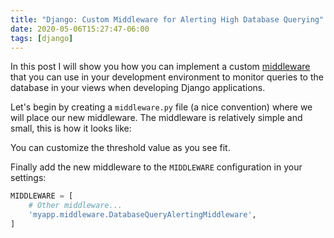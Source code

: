 ```yaml
---
title: "Django: Custom Middleware for Alerting High Database Querying"
date: 2020-05-06T15:27:47-06:00
tags: [django]
---
```


In this post I will show you how you can implement a custom [middleware](https://docs.djangoproject.com/en/3.0/topics/http/middleware/) that you can use in your development environment to monitor queries to the database in your views when developing Django applications.

Let's begin by creating a `middleware.py` file (a nice convention) where we will place our new middleware. The middleware is relatively simple and small, this is how it looks like:

<!--more-->

<script src="https://gist.github.com/BigChief45/ae3984fc084117876bdaa3beb16a5341.js"></script>

You can customize the threshold value as you see fit.

Finally add the new middleware to the `MIDDLEWARE` configuration in your settings:

```python
MIDDLEWARE = [
    # Other middleware...
    'myapp.middleware.DatabaseQueryAlertingMiddleware',
]
```
